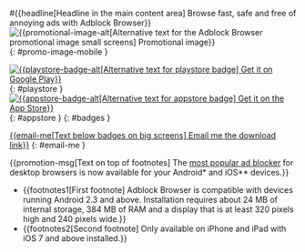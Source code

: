 #{{headline[Headline in the main content area] Browse fast, safe and free of annoying ads with Adblock Browser}}
![{{promotional-image-alt[Alternative text for the Adblock Browser promotional image small screens] Promotional image}}](/images/promo-image.png){: #promo-image-mobile }

[![{{playstore-badge-alt[Alternative text for playstore badge] Get it on Google Play}}](images/badge-playstore.png)](https://adblockplus.org/redirect?link=adblock_browser_android_store){: #playstore }
[![{{appstore-badge-alt[Alternative text for appstore badge] Get it on the App Store}}](images/badge-appstore.png)](https://adblockplus.org/redirect?link=adblock_browser_ios_store){: #appstore }
{: #badges }

[{{email-me[Text below badges on big screens] Email me the download link}}](#)
{: #email-me }

{{promotion-msg[Text on top of footnotes] The [most popular ad blocker](https://adblockplus.org) for desktop browsers is now available for your Android\* and iOS\*\* devices.}}

<div id="footnotes">
  <ul>
    <li>{{footnotes1[First footnote] Adblock Browser is compatible with devices running Android 2.3 and above. Installation requires about 24 MB of internal storage, 384 MB of RAM and a display that is at least 320 pixels high and 240 pixels wide.}}</li>
    <li>{{footnotes2[Second footnote] Only available on iPhone and iPad with iOS 7 and above installed.}}</li>
  </ul>
</div>
